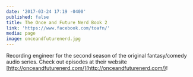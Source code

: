 ```yaml
---
date: '2017-03-24 17:19 -0400'
published: false
title: The Once and Future Nerd Book 2
link: 'https://www.facebook.com/toafn/'
media: page
image: onceandfuturenerd.jpg
---
```

Recording engineer for the second season of the original fantasy/comedy audio series. Check out episodes at their website [http://onceandfuturenerd.com/](http://onceandfuturenerd.com/)!
